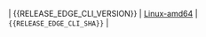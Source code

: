 | <!-- edge-{{RELEASE_NAME}} --> {{RELEASE_EDGE_CLI_VERSION}} | [Linux-amd64](https://software.spectrocloud.com/stylus/v{{RELEASE_EDGE_CLI_VERSION}}/cli/linux/palette-edge) | `{{RELEASE_EDGE_CLI_SHA}}` |
